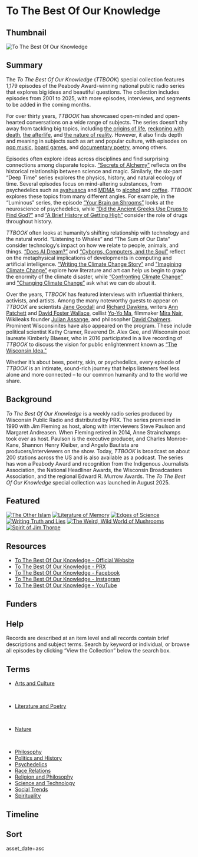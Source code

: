 # To The Best Of Our Knowledge

## Thumbnail

![To The Best Of Our Knowledge](https://s3.amazonaws.com/americanarchive.org/special-collections/ttbook-logo.png "To The Best Of Our Knowledge Collection")

## Summary

The *To The Best Of Our Knowledge* (*TTBOOK*) special collection features 1,179 episodes of the Peabody Award-winning national public radio series that explores big ideas and beautiful questions. The collection includes episodes from 2001 to 2025, with more episodes, interviews, and segments to be added in the coming months.

For over thirty years, *TTBOOK* has showcased open-minded and open-hearted conversations on a wide range of subjects. The series doesn’t shy away from tackling big topics, including [the origins of life](/catalog/cpb-aacip-296b8c8aeb9), [reckoning with death](/catalog/cpb-aacip-3e259588a1a), [the afterlife](/catalog/cpb-aacip-e5ccc0724e6), and [the nature of reality](/catalog/cpb-aacip-35adb296e0a). However, it also finds depth and meaning in subjects such as art and popular culture, with episodes on [pop music](/catalog/cpb-aacip-ea58dbf035f), [board games](/catalog/cpb-aacip-659d93636e1), and [documentary poetry](/catalog/cpb-aacip-ed283aefde1), among others. 

Episodes often explore ideas across disciplines and find surprising connections among disparate topics. [“Secrets of Alchemy"](/catalog/cpb-aacip-eb09c1ee823) reflects on the historical relationship between science and magic. Similarly, the six-part “Deep Time” series explores the physics, history, and natural ecology of time. Several episodes focus on mind-altering substances, from psychedelics such as [ayahuasca](/catalog/cpb-aacip-00d6129bff5) and [MDMA](/catalog/cpb-aacip-09c74d4c644) to [alcohol](/catalog/cpb-aacip-de53d7ea7ab) and [coffee](/catalog/cpb-aacip-c55e8e9ce17). *TTBOOK* explores these topics from many different angles. For example, in the “Luminous” series, the episode [“Your Brain on Shrooms”](/catalog/cpb-aacip-a03e0378561) looks at the neuroscience of psychedelics, while [“Did the Ancient Greeks Use Drugs to Find God?”](/catalog/cpb-aacip-06721797245) and [“A Brief History of Getting High”](/catalog/cpb-aacip-3f48b424b05) consider the role of drugs throughout history.  

*TTBOOK* often looks at humanity’s shifting relationship with technology and the natural world. “Listening to Whales” and “The Sum of Our Data” consider technology’s impact on how we relate to people, animals, and things. [“Does AI Dream?”](/catalog/cpb-aacip-045d9f1eba8) and [“Cyborgs, Computers, and the Soul”](/catalog/cpb-aacip-f407b48836e) reflect on the metaphysical implications of developments in computing and artificial intelligence. [“Writing the Climate Change Story”](/catalog/cpb-aacip-835218d040a) and ["Imagining Climate Change”](/catalog/cpb-aacip-5ec43e4932c) explore how literature and art can help us begin to grasp the enormity of the climate disaster, while [“Confronting Climate Change”](/catalog/cpb-aacip-90f78789a86) and ["Changing Climate Change”](/catalog/cpb-aacip-c398bc7a312) ask what we can do about it.

Over the years, *TTBOOK* has featured interviews with influential thinkers, activists, and artists. Among the many noteworthy guests to appear on *TTBOOK* are scientists [Jane Goodall](/catalog/cpb-aacip-ffd6e085fdf) and [Richard Dawkins](/catalog/cpb-aacip-5e31b30ccd0), writers [Ann Patchett](/catalog/cpb-aacip-f0d2aca5717) and [David Foster Wallace](/catalog/cpb-aacip-cca9d273289), cellist [Yo-Yo Ma](/catalog/cpb-aacip-50612a1b18e), filmmaker [Mira Nair](/catalog/cpb-aacip-2c34476f7a0), Wikileaks founder [Julian Assange](/catalog/cpb-aacip-effd84b53f6), and philosopher [David Chalmers](/catalog/cpb-aacip-5a57ca536f3). Prominent Wisconsinites have also appeared on the program. These include political scientist Kathy Cramer, Reverend Dr. Alex Gee, and Wisconsin poet laureate Kimberly Blaeser, who in 2016 participated in a live recording of *TTBOOK* to discuss the vision for public enlightenment known as [“The Wisconsin Idea."](/catalog/cpb-aacip-224e658c3b0) 

Whether it’s about bees, poetry, skin, or psychedelics, every episode of *TTBOOK* is an intimate, sound-rich journey that helps listeners feel less alone and more connected – to our common humanity and to the world we share.

## Background

*To The Best Of Our Knowledge* is a weekly radio series produced by Wisconsin Public Radio and distributed by PRX. The series premiered in 1990 with Jim Fleming as host, along with interviewers Steve Paulson and Margaret Andreasen. When Fleming retired in 2014, Anne Strainchamps took over as host. Paulson is the executive producer, and Charles Monroe-Kane, Shannon Henry Kleiber, and Angelo Bautista are producers/interviewers on the show. Today, *TTBOOK* is broadcast on about 200 stations across the US and is also available as a podcast. The series has won a Peabody Award and recognition from the Indigenous Journalists Association, the National Headliner Awards, the Wisconsin Broadcasters Association, and the regional Edward R. Murrow Awards. The *To The Best Of Our Knowledge* special collection was launched in August 2025.

## Featured

[![The Other Islam](https://s3.amazonaws.com/americanarchive.org/special-collections/ttbook-small.png)](/catalog/cpb-aacip-fbdf3737479)
[![Literature of Memory](https://s3.amazonaws.com/americanarchive.org/special-collections/ttbook-small.png)](/catalog/cpb-aacip-9ff8d0da617)
[![Edges of Science](https://s3.amazonaws.com/americanarchive.org/special-collections/science.png)](/catalog/cpb-aacip-0289567d07c)
[![Writing Truth and Lies](https://s3.amazonaws.com/americanarchive.org/special-collections/truth-lies.png)](/catalog/cpb-aacip-7e1ab571582)
[![The Weird, Wild World of Mushrooms](https://s3.amazonaws.com/americanarchive.org/special-collections/mushrooms.png)](/catalog/cpb-aacip-ddbc7225e0d)
[![Spirit of Jim Thorpe](https://s3.amazonaws.com/americanarchive.org/special-collections/thorpe.png)](/catalog/cpb-aacip-4c29f9590be)

## Resources

- [To The Best Of Our Knowledge - Official Website](https://www.ttbook.org/)
- [To The Best Of Our Knowledge - PRX](https://exchange.prx.org/series/37766-to-the-best-of-our-knowledge)
- [To The Best Of Our Knowledge - Facebook](https://www.facebook.com/tothebestofourknowledge/#)
- [To The Best Of Our Knowledge - Instagram](https://www.instagram.com/tothebestofourknowledge/)
- [To The Best Of Our Knowledge - YouTube](https://www.youtube.com/channel/UCIxeNVSo6BbtKA1Nz1Vtflg)

## Funders

## Help

Records are described at an item level and all records contain brief descriptions and subject terms. Search by keyword or individual, or browse all episodes by clicking “View the Collection” below the search box.

## Terms

- [Arts and Culture](https://americanarchive.org/catalogf%5Baccess_types%5D%5B%5D=online&q=%22This+record+is+part+of+the+Arts+and+Culture+section+of+the+To+The+Best+Of+Our+Knowledge+special+collection.%22&sort=title+asc)

&emsp;
- [Literature and Poetry](https://americanarchive.org/catalog?f%5Baccess_types%5D%5B%5D=online&q=%22This+record+is+part+of+the+Literature+and+Poetry+section+of+the+To+The+Best+Of+Our+Knowledge+special+collection.%22&sort=title+asc)

&emsp;
- [Nature](https://americanarchive.org/catalog?f%5Baccess_types%5D%5B%5D=online&q=%22This+record+is+part+of+the+Nature+section+of+the+To+The+Best+Of+Our+Knowledge+special+collection.%22&sort=title+asc)

&emsp;
- [Philosophy](https://americanarchive.org/catalog?f%5Baccess_types%5D%5B%5D=online&q=%22This+record+is+part+of+the+Philosophy+section+of+the+To+The+Best+Of+Our+Knowledge+special+collection.%22&sort=title+asc)
- [Politics and History](https://americanarchive.org/catalog?f%5Baccess_types%5D%5B%5D=online&q=%22This+record+is+part+of+the+Politics+and+History++section+of+the+To+The+Best+Of+Our+Knowledge+special+collection.%22&sort=title+asc)
- [Psychedelics](https://americanarchive.org/catalog?f%5Baccess_types%5D%5B%5D=online&q=%22This+record+is+part+of+the+Psychedelics+section+of+the+To+The+Best+Of+Our+Knowledge+special+collection.%22&sort=title+asc)
- [Race Relations](https://americanarchive.org/catalog?f%5Baccess_types%5D%5B%5D=online&q=%22This+record+is+part+of+the+Race+Relations+section+of+the+To+The+Best+Of+Our+Knowledge+special+collection.%22&sort=title+asc)
- [Religion and Philosophy](https://americanarchive.org/catalog?f%5Baccess_types%5D%5B%5D=online&q=%22This+record+is+part+of+the+Religion+and+Philosophyt+section+of+the+To+The+Best+Of+Our+Knowledge+special+collection.%22&sort=title+asc)
- [Science and Technology](https://americanarchive.org/catalog?f%5Baccess_types%5D%5B%5D=online&q=%22This+record+is+part+of+the+Science+and+Technology+section+of+the+To+The+Best+Of+Our+Knowledge+special+collection.%22&sort=title+asc)
- [Social Trends](https://americanarchive.org/catalog?f%5Baccess_types%5D%5B%5D=online&q=%22This+record+is+part+of+the+Social+Trends+section+of+the+To+The+Best+Of+Our+Knowledge+special+collection.%22&sort=title+asc)
- [Spirituality](https://americanarchive.org/catalog?f%5Baccess_types%5D%5B%5D=online&q=%22This+record+is+part+of+the+Spirituality+section+of+the+To+The+Best+Of+Our+Knowledge+special+collection.%22&sort=title+asc)


## Timeline


## Sort


asset_date+asc
